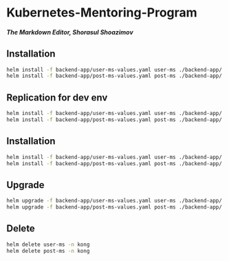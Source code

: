 # Kubernetes-Mentoring-Program
##### The Markdown Editor, Shorasul Shoazimov


## Installation

```sh
helm install -f backend-app/user-ms-values.yaml user-ms ./backend-app/ -n kong
helm install -f backend-app/post-ms-values.yaml post-ms ./backend-app/ -n kong
```

## Replication for dev env

```sh
helm install -f backend-app/user-ms-values.yaml user-ms ./backend-app/ -n kong --set serviceApp.replicas=5
helm install -f backend-app/post-ms-values.yaml post-ms ./backend-app/ -n kong --set serviceApp.replicas=5
```


## Installation

```sh
helm install -f backend-app/user-ms-values.yaml user-ms ./backend-app/ -n kong
helm install -f backend-app/post-ms-values.yaml post-ms ./backend-app/ -n kong
```



## Upgrade
```sh
helm upgrade -f backend-app/user-ms-values.yaml user-ms ./backend-app/ -n kong
helm upgrade -f backend-app/post-ms-values.yaml post-ms ./backend-app/ -n kong
```

## Delete
```sh
helm delete user-ms -n kong
helm delete post-ms -n kong
```
